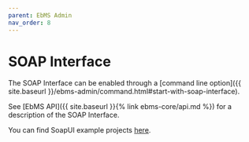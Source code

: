 ```yaml
---
parent: EbMS Admin
nav_order: 8
---
```


# SOAP Interface

The SOAP Interface can be enabled through a [command line option]({{ site.baseurl }}/ebms-admin/command.html#start-with-soap-interface).

See [EbMS API]({{ site.baseurl }}{% link ebms-core/api.md %}) for a description of the SOAP Interface.

You can find SoapUI example projects [here](https://github.com/eluinstra/ebms-core/blob/ebms-core-2.17.x/resources/test/).
